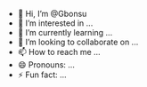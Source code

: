 - 👋 Hi, I’m @Gbonsu
- 👀 I’m interested in ...
- 🌱 I’m currently learning ...
- 💞️ I’m looking to collaborate on ...
- 📫 How to reach me ...
- 😄 Pronouns: ...
- ⚡ Fun fact: ...

<!---
Gbonsu/Gbonsu is a ✨ special ✨ repository because its `README.md` (this file) appears on your GitHub profile.
You can click the Preview link to take a look at your changes.
--->
